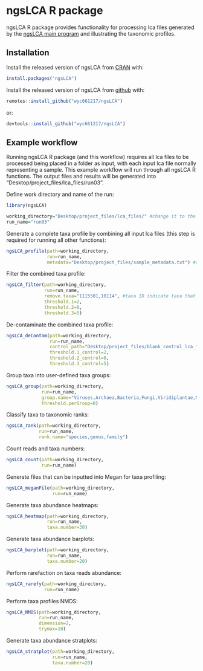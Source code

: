 
<!-- README.md is generated from README.Rmd. Please edit that file -->

# ngsLCA R package

<!-- badges: start -->
<!-- badges: end -->

ngsLCA R package provides functionality for processing lca files
generated by the [ngsLCA main program](https://github.com/miwipe/ngsLCA)
and illustrating the taxonomic profiles.

## Installation

Install the released version of ngsLCA from
[CRAN](https://CRAN.R-project.org) with:

``` r
install.packages("ngsLCA")
```

Install the released version of ngsLCA from
[github](https://github.com/wyc661217/ngsLCA) with:

``` r
remotes::install_github("wyc661217/ngsLCA")
```

or:

``` r
devtools::install_github("wyc661217/ngsLCA")
```

## Example workflow

Running ngsLCA R package (and this workflow) requires all lca files to
be processed being placed in a folder as input, with each input lca file
normally representing a sample. This example workflow will run through
all ngsLCA R functions. The output files and results will be generated
into “Desktop/project\_files/lca\_files/run03”.

Define work directory and name of the run:

``` r
library(ngsLCA)

working_directory="Desktop/project_files/lca_files/" #change it to the path of your lca files folder.
run_name="run03"
```

Generate a complete taxa profile by combining all input lca files (this
step is required for running all other functions):

``` r
ngsLCA_profile(path=working_directory,
               run=run_name,
               metadata="Desktop/project_files/sample_metadata.txt") #change it to the full path of your sample metadata.
```

Filter the combined taxa profile:

``` r
ngsLCA_filter(path=working_directory,
              run=run_name,
              remove.taxa="1115501,10114", #taxa ID indicate taxa that will be removed from the results.
              threshold.1=2,
              threshold.2=0,
              threshold.3=5)
```

De-contaminate the combined taxa profile:

``` r
ngsLCA_deContam(path=working_directory,
                run=run_name,
                control_path="Desktop/project_files/blank_control_lca_files/", #change it to the full path of your blank control lca files folder.
                threshold.1_control=2,
                threshold.2_control=0,
                threshold.3_control=5)
```

Group taxa into user-defined taxa groups:

``` r
ngsLCA_group(path=working_directory,
             run=run_name,
             group.name="Viruses,Archaea,Bacteria,Fungi,Viridiplantae,Metazoa",
             threshold.perGroup=0)
```

Classify taxa to taxonomic ranks:

``` r
ngsLCA_rank(path=working_directory,
            run=run_name,
            rank.name="species,genus,family")
```

Count reads and taxa numbers:

``` r
ngsLCA_count(path=working_directory,
             run=run_name)
```

Generate files that can be inputted into Megan for taxa profiling:

``` r
ngsLCA_meganFile(path=working_directory,
                 run=run_name)
```

Generate taxa abundance heatmaps:

``` r
ngsLCA_heatmap(path=working_directory,
               run=run_name,
               taxa.number=30)
```

Generate taxa abundance barplots:

``` r
ngsLCA_barplot(path=working_directory,
               run=run_name,
               taxa.number=20)
```

Perform rarefaction on taxa reads abundance:

``` r
ngsLCA_rarefy(path=working_directory,
              run=run_name)
```

Perform taxa profiles NMDS:

``` r
ngsLCA_NMDS(path=working_directory,
            run=run_name,
            dimension=2,
            trymax=10)
```

Generate taxa abundance stratplots:

``` r
ngsLCA_stratplot(path=working_directory,
                 run=run_name,
                 taxa.number=20)
```
